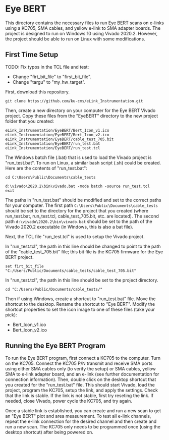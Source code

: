 # Eye BERT

This directory contains the necessary files to run Eye BERT scans on e-links
using a KC705, SMA cables, and yellow e-link to SMA adapter boards.
The project is designed to run on Windows 10 using Vivado 2020.2.
However, the project should be able to run on Linux with some modifications.

## First Time Setup

TODO: Fix typos in the TCL file and test:
- Change "firt_bit_file" to "first_bit_file".
- Change "targu" to "my_hw_target".

First, download this repository.
```
git clone https://github.com/ku-cms/eLink_Instrumentation.git
```

Then, create a new directory on your computer for the Eye BERT Vivado project.
Copy these files from the "EyeBERT" directory to the new project folder that you created:
```
eLink_Instrumentation/EyeBERT/Bert_Icon_v1.ico
eLink_Instrumentation/EyeBERT/Bert_Icon_v2.ico
eLink_Instrumentation/EyeBERT/cable_test_705.bit
eLink_Instrumentation/EyeBERT/run_test.bat
eLink_Instrumentation/EyeBERT/run_test.tcl
```

The Windows batch file (.bat) that is used to load the Vivado project is "run_test.bat".
To run on Linux, a similar bash script (.sh) could be created.
Here are the contents of "run_test.bat":
```
cd C:\Users\Public\Documents\cable_tests

d:\vivado\2020.2\bin\vivado.bat -mode batch -source run_test.tcl
exit
```
The paths in "run_test.bat" should be modified and set to the correct paths for your computer.
The first path `C:\Users\Public\Documents\cable_tests` should be set to the directory for the project that you created
(where run_test.bat, run_test.tcl, cable_test_705.bit, etc. are located).
The second path `d:\vivado\2020.2\bin\vivado.bat` should be set to the path of the Vivado 2020.2 executable
(in Windows, this is also a bat file).

Next, the TCL file "run_test.tcl" is used to setup the Vivado project. 

In "run_test.tcl", the path in this line should be changed to point to the path of the "cable_test_705.bit" file;
this bit file is the KC705 firmware for the Eye BERT project.
```
set firt_bit_file "C:/Users/Public/Documents/cable_tests/cable_test_705.bit"
```

In "run_test.tcl", the path in this line should be set to the project directory.
```
cd "C:/Users/Public/Documents/cable_tests/"
```

Then if using Windows, create a shortcut to "run_test.bat" file. 
Move the shortcut to the desktop.
Rename the shortcut to "Eye BERT".
Modify the shortcut properties to set the icon image to one of these files (take your pick):
- Bert_Icon_v1.ico
- Bert_Icon_v2.ico

## Running the Eye BERT Program

To run the Eye BERT program, first connect a KC705 to the computer.
Turn on the KC705.
Connect the KC705 P/N transmit and receive SMA ports using either SMA cables only (to verify the setup)
or SMA cables, yellow SMA to e-link adapter board, and an e-link (see further documentation for connection information). 
Then, double click on the desktop shortcut that you created for the "run_test.bat" file.
This should start Vivado, load the project, program the KC705, setup the link, and apply the settings.
Check that the link is stable. 
If the link is not stable, first try reseting the link.
If needed, close Vivado, power cycle the KC705, and try again.

Once a stable link is established, you can create and run a new scan to get an "Eye BERT" plot and area measurement.
To test all e-link channels, repeat the e-link connection for the desired channel and then create and run a new scan.
The KC705 only needs to be programmed once (using the desktop shortcut) after being powered on.


